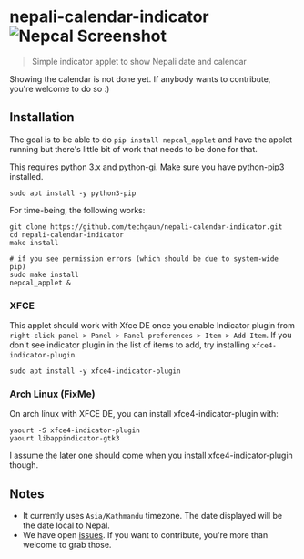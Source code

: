 # nepali-calendar-indicator ![Nepcal Screenshot](screenshot.png)

> Simple indicator applet to show Nepali date and calendar

Showing the calendar is not done yet. If anybody wants to contribute, you're welcome to do so :)

## Installation

The goal is to be able to do `pip install nepcal_applet` and have the applet running but there's little bit of work that needs to be done for that.

This requires python 3.x and python-gi. Make sure you have python-pip3 installed.

```shell
sudo apt install -y python3-pip
```

For time-being, the following works:

```shell
git clone https://github.com/techgaun/nepali-calendar-indicator.git
cd nepali-calendar-indicator
make install

# if you see permission errors (which should be due to system-wide pip)
sudo make install
nepcal_applet &
```

### XFCE

This applet should work with Xfce DE once you enable Indicator plugin from `right-click panel > Panel > Panel preferences > Item > Add Item`. If you don't see indicator plugin in the list of items to add, try installing `xfce4-indicator-plugin`.

```shell
sudo apt install -y xfce4-indicator-plugin
```

### Arch Linux (FixMe)

On arch linux with XFCE DE, you can install xfce4-indicator-plugin with:

```shell
yaourt -S xfce4-indicator-plugin
yaourt libappindicator-gtk3
```

I assume the later one should come when you install xfce4-indicator-plugin though.

## Notes

- It currently uses `Asia/Kathmandu` timezone. The date displayed will be the date local to Nepal.
- We have open [issues](https://github.com/techgaun/nepali-calendar-indicator/issues). If you want to contribute, you're more than welcome to grab those.

